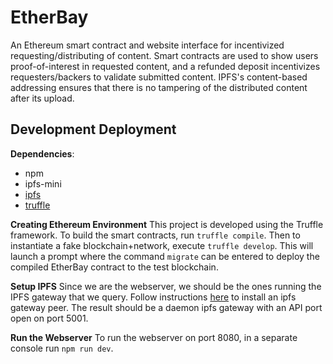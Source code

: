 # EtherBay

An Ethereum smart contract and website interface for incentivized requesting/distributing of content.
Smart contracts are used to show users proof-of-interest in requested content, and a refunded deposit
incentivizes requesters/backers to validate submitted content. IPFS's content-based addressing ensures
that there is no tampering of the distributed content after its upload.

## Development Deployment

**Dependencies**:
* npm
* ipfs-mini
* [ipfs](https://ipfs.io/)
* [truffle](http://truffleframework.com/)

**Creating Ethereum Environment**
This project is developed using the Truffle framework.
To build the smart contracts, run `truffle compile`. Then to instantiate a fake blockchain+network, execute `truffle develop`.
This will launch a prompt where the command `migrate` can be entered to deploy the compiled EtherBay contract to the test blockchain.

**Setup IPFS**
Since we are the webserver, we should be the ones running the IPFS gateway that we query.
Follow instructions [here](https://ipfs.io/docs/install/) to install an ipfs gateway peer.
The result should be a daemon ipfs gateway with an API port open on port 5001.

**Run the Webserver**
To run the webserver on port 8080, in a separate console run `npm run dev`.
